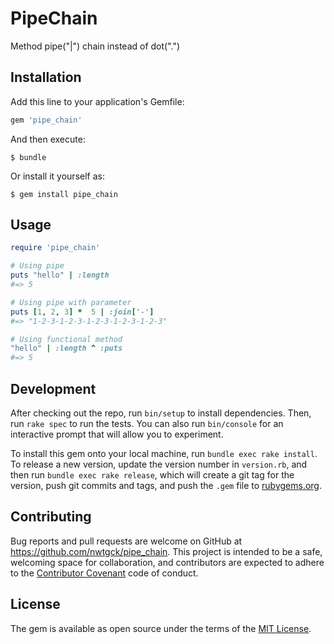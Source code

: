 # PipeChain

Method pipe("|") chain instead of dot(".")

## Installation

Add this line to your application's Gemfile:

```ruby
gem 'pipe_chain'
```

And then execute:

    $ bundle

Or install it yourself as:

    $ gem install pipe_chain

## Usage

```ruby
require 'pipe_chain'

# Using pipe
puts "hello" | :length
#=> 5

# Using pipe with parameter
puts [1, 2, 3] *  5 | :join['-']
#=> "1-2-3-1-2-3-1-2-3-1-2-3-1-2-3"

# Using functional method
"hello" | :length ^ :puts
#=> 5
```

## Development

After checking out the repo, run `bin/setup` to install dependencies. Then, run `rake spec` to run the tests. You can also run `bin/console` for an interactive prompt that will allow you to experiment.

To install this gem onto your local machine, run `bundle exec rake install`. To release a new version, update the version number in `version.rb`, and then run `bundle exec rake release`, which will create a git tag for the version, push git commits and tags, and push the `.gem` file to [rubygems.org](https://rubygems.org).

## Contributing

Bug reports and pull requests are welcome on GitHub at https://github.com/nwtgck/pipe_chain. This project is intended to be a safe, welcoming space for collaboration, and contributors are expected to adhere to the [Contributor Covenant](contributor-covenant.org) code of conduct.


## License

The gem is available as open source under the terms of the [MIT License](http://opensource.org/licenses/MIT).


